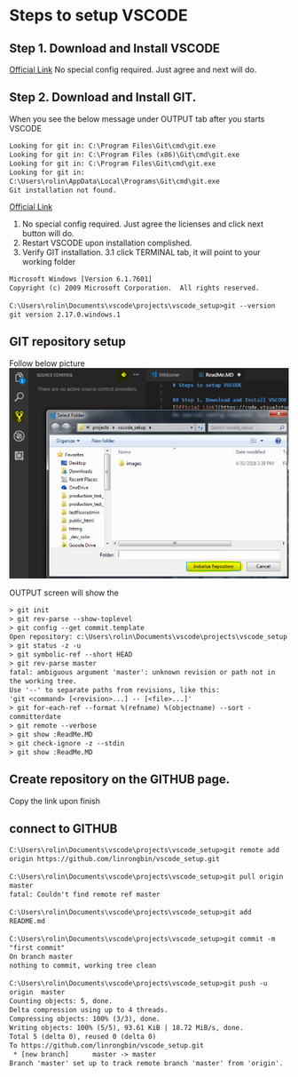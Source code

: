 # Steps to setup VSCODE

## Step 1. Download and Install VSCODE
[Official Link](https://code.visualstudio.com/)
No special config required. Just agree and next will do.


## Step 2. Download and Install GIT.
When you see the below message under OUTPUT tab after you starts VSCODE

```
Looking for git in: C:\Program Files\Git\cmd\git.exe
Looking for git in: C:\Program Files (x86)\Git\cmd\git.exe
Looking for git in: C:\Program Files\Git\cmd\git.exe
Looking for git in: C:\Users\rolin\AppData\Local\Programs\Git\cmd\git.exe
Git installation not found.
```

[Official Link](https://git-scm.com/downloads)

1. No special config required. Just agree the licienses and click next button will do.
2. Restart VSCODE upon installation complished.
3. Verify GIT installation.
3.1 click TERMINAL tab, it will point to your working folder

```
Microsoft Windows [Version 6.1.7601]
Copyright (c) 2009 Microsoft Corporation.  All rights reserved.

C:\Users\rolin\Documents\vscode\projects\vscode_setup>git --version
git version 2.17.0.windows.1
```
## GIT repository setup

Follow below picture
![](images/git-init.png)

OUTPUT screen will show the 
```
> git init
> git rev-parse --show-toplevel
> git config --get commit.template
Open repository: c:\Users\rolin\Documents\vscode\projects\vscode_setup
> git status -z -u
> git symbolic-ref --short HEAD
> git rev-parse master
fatal: ambiguous argument 'master': unknown revision or path not in the working tree.
Use '--' to separate paths from revisions, like this:
'git <command> [<revision>...] -- [<file>...]'
> git for-each-ref --format %(refname) %(objectname) --sort -committerdate
> git remote --verbose
> git show :ReadMe.MD
> git check-ignore -z --stdin
> git show :ReadMe.MD
```

## Create repository on the GITHUB page.
Copy the link upon finish

## connect to GITHUB

```
C:\Users\rolin\Documents\vscode\projects\vscode_setup>git remote add origin https://github.com/linrongbin/vscode_setup.git

C:\Users\rolin\Documents\vscode\projects\vscode_setup>git pull origin  master
fatal: Couldn't find remote ref master

C:\Users\rolin\Documents\vscode\projects\vscode_setup>git add README.md

C:\Users\rolin\Documents\vscode\projects\vscode_setup>git commit -m "first commit"
On branch master
nothing to commit, working tree clean

C:\Users\rolin\Documents\vscode\projects\vscode_setup>git push -u origin  master
Counting objects: 5, done.
Delta compression using up to 4 threads.
Compressing objects: 100% (3/3), done.
Writing objects: 100% (5/5), 93.61 KiB | 18.72 MiB/s, done.
Total 5 (delta 0), reused 0 (delta 0)
To https://github.com/linrongbin/vscode_setup.git
 * [new branch]      master -> master
Branch 'master' set up to track remote branch 'master' from 'origin'.

